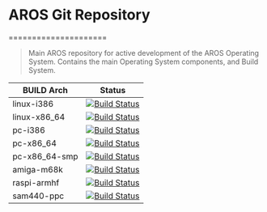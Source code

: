 # AROS Git Repository
=====================

> Main AROS repository for active development of the AROS Operating System.
> Contains the main Operating System components, and Build System.


| BUILD Arch | Status |
| --- | --- |
| linux-i386 | [![Build Status](https://dev.azure.com/aros-development-team/AROS/_apis/build/status/aros-development-team.AROS-linux-i386?branchName=azure-pipelines)](https://dev.azure.com/aros-development-team/AROS/_build/latest?definitionId=1&branchName=azure-pipelines) |
| linux-x86_64 | [![Build Status](https://dev.azure.com/aros-development-team/AROS/_apis/build/status/aros-development-team.AROS-linux-x86_64?branchName=azure-pipelines)](https://dev.azure.com/aros-development-team/AROS/_build/latest?definitionId=1&branchName=azure-pipelines) |
| pc-i386 | [![Build Status](https://dev.azure.com/aros-development-team/AROS/_apis/build/status/aros-development-team.AROS-pc-i386?branchName=azure-pipelines)](https://dev.azure.com/aros-development-team/AROS/_build/latest?definitionId=1&branchName=azure-pipelines) |
| pc-x86_64 | [![Build Status](https://dev.azure.com/aros-development-team/AROS/_apis/build/status/aros-development-team.AROS-pc-x86_64?branchName=azure-pipelines)](https://dev.azure.com/aros-development-team/AROS/_build/latest?definitionId=1&branchName=azure-pipelines) |
| pc-x86_64-smp | [![Build Status](https://dev.azure.com/aros-development-team/AROS/_apis/build/status/aros-development-team.AROS-pc-x86_64-smp?branchName=azure-pipelines)](https://dev.azure.com/aros-development-team/AROS/_build/latest?definitionId=7&branchName=azure-pipelines) |
| amiga-m68k | [![Build Status](https://dev.azure.com/aros-development-team/AROS/_apis/build/status/aros-development-team.AROS-amiga-m68k?branchName=azure-pipelines)](https://dev.azure.com/aros-development-team/AROS/_build/latest?definitionId=1&branchName=azure-pipelines) |
| raspi-armhf | [![Build Status](https://dev.azure.com/aros-development-team/AROS/_apis/build/status/aros-development-team.AROS-raspi-armhf?branchName=azure-pipelines)](https://dev.azure.com/aros-development-team/AROS/_build/latest?definitionId=1&branchName=azure-pipelines) |
| sam440-ppc | [![Build Status](https://dev.azure.com/aros-development-team/AROS/_apis/build/status/aros-development-team.AROS-sam440-ppc?branchName=azure-pipelines)](https://dev.azure.com/aros-development-team/AROS/_build/latest?definitionId=1&branchName=azure-pipelines) |

